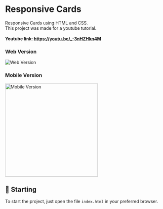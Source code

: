 # Responsive Cards

Responsive Cards using HTML and CSS.<br />
This project was made for a youtube tutorial.<br /><br/>
**Youtube link: https://youtu.be/_-3nHZHkn4M**
### Web Version
<img src="https://i.imgur.com/nxf5JAi.png" alt="Web Version"/>

### Mobile Version
<img src="https://i.imgur.com/GfFl7Pt.png" alt="Mobile Version" width="300"/>

## 🚀 Starting

To start the project, just open the file `index.html` in your preferred browser.
